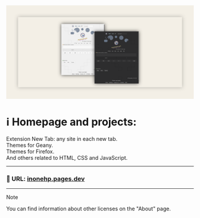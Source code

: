 <!-- README.md v.1.3.1 -->
<!-- Logo: oval - inspired by Patreon new logo, before that it was a circle. -->
  
![2 page with light and dark mode](/img/github-banner.png)  
#  ℹ️ Homepage and projects:  
Extension New Tab: any site in each new tab.  
Themes for Geany.  
Themes for Firefox.  
And others related to HTML, CSS and JavaScript.  
    
---
  
### 🔗 URL: [inonehp.pages.dev](https://inonehp.pages.dev/)
  
---
  
> [!NOTE]
> You can find information about other licenses on the "About" page.
  
<!--### Screenshots:  

![light theme](/img/screenshot.png)
![dark theme](/img/screenshot2.png)
![setting page with list of color themes](/img/screenshot3.png)-->
